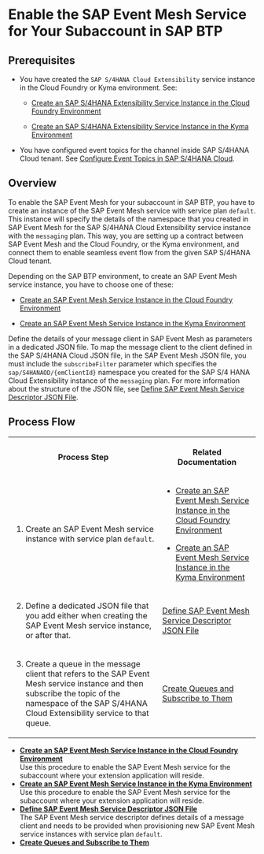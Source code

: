 <!-- loiofddd26347b3e4c5397a31bc3ed507028 -->

# Enable the SAP Event Mesh Service for Your Subaccount in SAP BTP



<a name="loiofddd26347b3e4c5397a31bc3ed507028__section_msh_5gl_d4b"/>

## Prerequisites

-   Уou have created the `SAP S/4HANA Cloud Extensibility` service instance in the Cloud Foundry or Kyma environment. See:

    -   [Create an SAP S/4HANA Extensibility Service Instance in the Cloud Foundry Environment](Create_an_SAP_S4HANA_Extensibility_Service_Instance_in_the_Cloud_Foundry_Environment_531a909.md)

    -   [Create an SAP S/4HANA Extensibility Service Instance in the Kyma Environment](Create_an_SAP_S4HANA_Extensibility_Service_Instance_in_the_Kyma_Environment_55d876e.md)

-   You have configured event topics for the channel inside SAP S/4HANA Cloud tenant. See [Configure Event Topics in SAP S/4HANA Cloud](Configure_Event_Topics_in_SAP_S4HANA_Cloud_f5bbc57.md).




<a name="loiofddd26347b3e4c5397a31bc3ed507028__section_bzw_1dj_qnb"/>

## Overview

To enable the SAP Event Mesh for your subaccount in SAP BTP, you have to create an instance of the SAP Event Mesh service with service plan `default`. This instance will specify the details of the namespace that you created in SAP Event Mesh for the SAP S/4HANA Cloud Extensibility service instance with the `messaging` plan. This way, you are setting up a contract between SAP Event Mesh and the Cloud Foundry, or the Kyma environment, and connect them to enable seamless event flow from the given SAP S/4HANA Cloud tenant.

Depending on the SAP BTP environment, to create an SAP Event Mesh service instance, you have to choose one of these:

-   [Create an SAP Event Mesh Service Instance in the Cloud Foundry Environment](Create_an_SAP_Event_Mesh_Service_Instance_in_the_Cloud_Foundry_Environment_c2d4d87.md)

-   [Create an SAP Event Mesh Service Instance in the Kyma Environment](Create_an_SAP_Event_Mesh_Service_Instance_in_the_Kyma_Environment_3de02d2.md)


Define the details of your message client in SAP Event Mesh as parameters in a dedicated JSON file. To map the message client to the client defined in the SAP S/4HANA Cloud JSON file, in the SAP Event Mesh JSON file, you must include the `subscribeFilter` parameter which specifies the `sap/S4HANAOD/{emClientId}` namespace you created for the SAP S/4 HANA Cloud Extensibility instance of the `messaging` plan. For more information about the structure of the JSON file, see [Define SAP Event Mesh Service Descriptor JSON File](Define_SAP_Event_Mesh_Service_Descriptor_JSON_File_5722fc4.md).



<a name="loiofddd26347b3e4c5397a31bc3ed507028__section_w3s_zcl_d4b"/>

## Process Flow


<table>
<tr>
<th>

Process Step



</th>
<th>

Related Documentation



</th>
</tr>
<tr>
<td>

1. Create an SAP Event Mesh service instance with service plan `default`.



</td>
<td>

-   [Create an SAP Event Mesh Service Instance in the Cloud Foundry Environment](Create_an_SAP_Event_Mesh_Service_Instance_in_the_Cloud_Foundry_Environment_c2d4d87.md)

-   [Create an SAP Event Mesh Service Instance in the Kyma Environment](Create_an_SAP_Event_Mesh_Service_Instance_in_the_Kyma_Environment_3de02d2.md)




</td>
</tr>
<tr>
<td>

2. Define a dedicated JSON file that you add either when creating the SAP Event Mesh service instance, or after that.



</td>
<td>

 [Define SAP Event Mesh Service Descriptor JSON File](Define_SAP_Event_Mesh_Service_Descriptor_JSON_File_5722fc4.md) 



</td>
</tr>
<tr>
<td>

3. Create a queue in the message client that refers to the SAP Event Mesh service instance and then subscribe the topic of the namespace of the SAP S/4HANA Cloud Extensibility service to that queue.



</td>
<td>

 [Create Queues and Subscribe to Them](Create_Queues_and_Subscribe_to_Them_e54e609.md) 



</td>
</tr>
</table>

-   **[Create an SAP Event Mesh Service Instance in the Cloud Foundry Environment](Create_an_SAP_Event_Mesh_Service_Instance_in_the_Cloud_Foundry_Environment_c2d4d87.md "Use this procedure to enable the SAP Event
                                        Mesh service for the
		subaccount where your extension application will reside.")**  
Use this procedure to enable the SAP Event Mesh service for the subaccount where your extension application will reside.
-   **[Create an SAP Event Mesh Service Instance in the Kyma Environment](Create_an_SAP_Event_Mesh_Service_Instance_in_the_Kyma_Environment_3de02d2.md "Use this procedure to enable the SAP Event
                                        Mesh service for the
		subaccount where your extension application will reside.")**  
Use this procedure to enable the SAP Event Mesh service for the subaccount where your extension application will reside.
-   **[Define SAP Event Mesh Service Descriptor JSON File](Define_SAP_Event_Mesh_Service_Descriptor_JSON_File_5722fc4.md "The SAP Event
                                        Mesh service descriptor defines details of a
        message client and needs to be provided when provisioning new SAP Event
                                        Mesh service
        instances with service plan default.")**  
The SAP Event Mesh service descriptor defines details of a message client and needs to be provided when provisioning new SAP Event Mesh service instances with service plan `default`.
-   **[Create Queues and Subscribe to Them](Create_Queues_and_Subscribe_to_Them_e54e609.md "")**  


